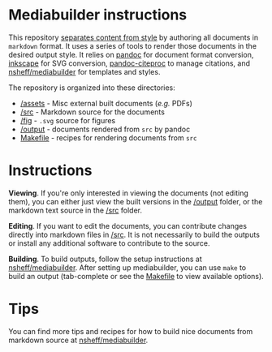 # Mediabuilder instructions

This repository [separates content from
style](http://databio.org/posts/markdown_style.html) by authoring all documents
in `markdown` format. It uses a series of tools to render those documents in the
desired output style. It relies on [pandoc](https://pandoc.org/) for document
format conversion, [inkscape](http://inkscape.org) for SVG conversion,
[pandoc-citeproc](https://github.com/jgm/pandoc-citeproc) to manage citations,
and [nsheff/mediabuilder](http://github.com/nsheff/mediabuilder) for templates
and styles.

The repository is organized into these directories:
* [/assets](/assets) - Misc external built documents (*e.g.* PDFs)
* [/src](/src) - Markdown source for the documents
* [/fig](/fig) - `.svg` source for figures
* [/output](/output) - documents rendered from `src` by pandoc
* [Makefile](Makefile) - recipes for rendering documents from `src`

# Instructions

**Viewing**. If you're only interested in viewing the documents (not editing
them), you can either just view the built versions in the [/output](/output)
folder, or the markdown text source in the [/src](/src) folder.

**Editing**. If you want to edit the documents, you can contribute changes
directly into markdown files in [/src](/src). It is not necessarily to build the
outputs or install any additional software to contribute to the source.

**Building**. To build outputs, follow the setup instructions at
[nsheff/mediabuilder](http://github.com/nsheff/mediabuilder). After setting up
mediabuilder, you can use `make` to build an output (tab-complete or see the
[Makefile](/Makefile) to view available options).

# Tips

You can find more tips and recipes for how to build nice documents from markdown
source at [nsheff/mediabuilder](http://github.com/nsheff/mediabuilder).